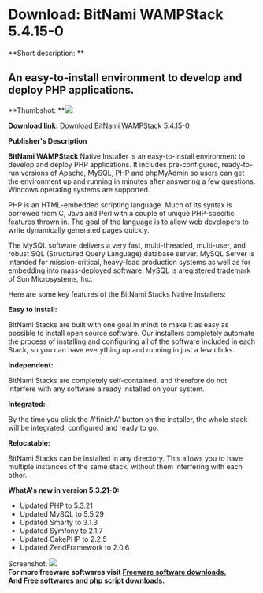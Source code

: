 # Download: BitNami WAMPStack 5.4.15-0

**Short description: **

## An easy-to-install environment to develop and deploy PHP applications.

  
**Thumbshot: **![](http://www.freewarefiles.com/screenshot/btnmwampstck_md.jpg)   
  
**Download link:** [Download BitNami WAMPStack 5.4.15-0](http://freesoftwares.boysofts.com/BitNami-WAMPStack_program_62328.html)  
  

**Publisher's Description**  
  

**BitNami WAMPStack** Native Installer is an easy-to-install environment to develop and deploy PHP applications. It includes pre-configured, ready-to-run versions of Apache, MySQL, PHP and phpMyAdmin so users can get the environment up and running in minutes after answering a few questions. Windows operating systems are supported. 

PHP is an HTML-embedded scripting language. Much of its syntax is borrowed
from C, Java and Perl with a couple of unique PHP-specific features thrown in.
The goal of the language is to allow web developers to write dynamically
generated pages quickly.

The MySQL software delivers a very fast, multi-threaded, multi-user, and
robust SQL (Structured Query Language) database server. MySQL Server is
intended for mission-critical, heavy-load production systems as well as for
embedding into mass-deployed software. MySQL is aregistered trademark of Sun
Microsystems, Inc.

Here are some key features of the BitNami Stacks Native Installers:

**Easy to Install:**  

BitNami Stacks are built with one goal in mind: to make it as easy as possible
to install open source software. Our installers completely automate the
process of installing and configuring all of the software included in each
Stack, so you can have everything up and running in just a few clicks.

**Independent:**  

BitNami Stacks are completely self-contained, and therefore do not interfere
with any software already installed on your system.

**Integrated:**  

By the time you click the A'finishA' button on the installer, the whole stack
will be integrated, configured and ready to go.

**Relocatable:**  

BitNami Stacks can be installed in any directory. This allows you to have
multiple instances of the same stack, without them interfering with each
other.

**WhatA's new in version 5.3.21-0:**

  * Updated PHP to 5.3.21 
  * Updated MySQL to 5.5.29 
  * Updated Smarty to 3.1.3 
  * Updated Symfony to 2.1.7 
  * Updated CakePHP to 2.2.5 
  * Updated ZendFramework to 2.0.6 

  
  
Screenshot: ![](http://www.freewarefiles.com/screenshot/btnmwampstck.jpg)  
**For more freeware softwares visit [Freeware software downloads.](http://freesoftwares.boysofts.com/)**   
**And [Free softwares and php script downloads.](http://www.boysofts.com/)**

